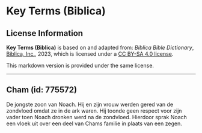 # Key Terms (Biblica)

## License Information

**Key Terms (Biblica)** is based on and adapted from: _Biblica Bible Dictionary_, [Biblica, Inc.](https://www.biblica.com/), 2023, which is licensed under a [CC BY-SA 4.0 license](https://creativecommons.org/licenses/by-sa/4.0/legalcode.en).

This markdown version is provided under the same license.



--------------------------------

## Cham (id: 775572)

De jongste zoon van Noach. Hij en zijn vrouw werden gered van de zondvloed omdat ze in de ark waren. Hij toonde geen respect voor zijn vader toen Noach dronken werd na de zondvloed. Hierdoor sprak Noach een vloek uit over een deel van Chams familie in plaats van een zegen.


